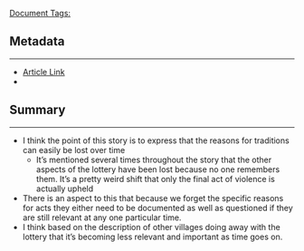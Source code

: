<u>Document Tags:</u> 
## Metadata
---
- [Article Link](https://fullreads.com/literature/the-lottery/)
- 
## Summary
---
- I think the point of this story is to express that the reasons for traditions can easily be lost over time
	- It’s mentioned several times throughout the story that the other aspects of the lottery have been lost because no one remembers them. It’s a pretty weird shift that only the final act of violence is actually upheld
- There is an aspect to this that because we forget the specific reasons for acts they either need to be documented as well as questioned if they are still relevant at any one particular time.
- I think based on the description of other villages doing away with the lottery that it’s becoming less relevant and important as time goes on.
